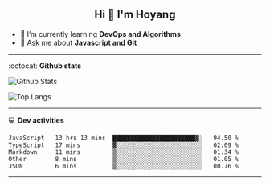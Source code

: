<h2 align="center">Hi 👋 I'm Hoyang</h2>

- 🌱 I’m currently learning **DevOps and Algorithms**
- 💬 Ask me about **Javascript and Git**

-------

:octocat: **Github stats**

![Github Stats](https://github-readme-stats.vercel.app/api?username=hoyangtsai&count_private=true&show_icons=true&theme=blueberry)

![Top Langs](https://github-readme-stats.vercel.app/api/top-langs/?username=hoyangtsai&theme=blueberry&layout=compact&langs_count=8)

-------

:computer: **Dev activities**
<!--START_SECTION:waka-->
```text
JavaScript   13 hrs 13 mins  ███████████████████████▓░   94.50 % 
TypeScript   17 mins         ▓░░░░░░░░░░░░░░░░░░░░░░░░   02.09 % 
Markdown     11 mins         ▒░░░░░░░░░░░░░░░░░░░░░░░░   01.34 % 
Other        8 mins          ▒░░░░░░░░░░░░░░░░░░░░░░░░   01.05 % 
JSON         6 mins          ▒░░░░░░░░░░░░░░░░░░░░░░░░   00.76 % 
```
<!--END_SECTION:waka-->

-------
